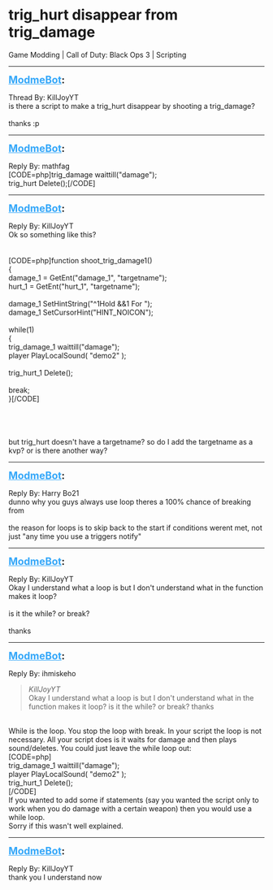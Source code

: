 # trig_hurt disappear from trig_damage
Game Modding | Call of Duty: Black Ops 3 | Scripting

---
<strong style="font-size: 1.4em;"><span style="text-decoration: underline;text-decoration-color: #34a7f9;"><span style="color:#34a7f9;">ModmeBot</span></span>:</strong>

<p>Thread By: KillJoyYT<br />is there a script to make a trig_hurt disappear by shooting a trig_damage?<br /> <br />thanks :p</p>

---
<strong style="font-size: 1.4em;"><span style="text-decoration: underline;text-decoration-color: #34a7f9;"><span style="color:#34a7f9;">ModmeBot</span></span>:</strong>

<p>Reply By: mathfag<br />[CODE=php]trig_damage waittill(&quot;damage&quot;);<br />trig_hurt Delete();[/CODE]</p>

---
<strong style="font-size: 1.4em;"><span style="text-decoration: underline;text-decoration-color: #34a7f9;"><span style="color:#34a7f9;">ModmeBot</span></span>:</strong>

<p>Reply By: KillJoyYT<br />Ok so something like this?<br /> <br /> <br />[CODE=php]function shoot_trig_damage1()<br />{<br />    damage_1 = GetEnt(&quot;damage_1&quot;, &quot;targetname&quot;);<br />    hurt_1 = GetEnt(&quot;hurt_1&quot;, &quot;targetname&quot;);<br /> <br />    damage_1 SetHintString(&quot;^1Hold &amp;&amp;1 For &quot;);<br />    damage_1 SetCursorHint(&quot;HINT_NOICON&quot;);<br /> <br />    while(1)<br />    {<br /> trig_damage_1 waittill(&quot;damage&quot;); <br />    player PlayLocalSound( &quot;demo2&quot; );<br /> <br /> trig_hurt_1 Delete();<br />        <br />        break;<br />    }[/CODE]<br /> <br /> <br /> <br /> <br /> <span style="color:transpa;">but trig_hurt doesn&#39;t have a targetname? so do I add the targetname as a kvp? or is there another way?</span></p>

---
<strong style="font-size: 1.4em;"><span style="text-decoration: underline;text-decoration-color: #34a7f9;"><span style="color:#34a7f9;">ModmeBot</span></span>:</strong>

<p>Reply By: Harry Bo21<br />dunno why you guys always use loop theres a 100% chance of breaking from<br /> <br />the reason for loops is to skip back to the start if conditions werent met, not just &quot;any time you use a triggers notify&quot;</p>

---
<strong style="font-size: 1.4em;"><span style="text-decoration: underline;text-decoration-color: #34a7f9;"><span style="color:#34a7f9;">ModmeBot</span></span>:</strong>

<p>Reply By: KillJoyYT<br />Okay I understand what a loop is but I don&#39;t understand what in the function makes it loop?<br /> <br />is it the while? or break?<br /> <br />thanks</p>

---
<strong style="font-size: 1.4em;"><span style="text-decoration: underline;text-decoration-color: #34a7f9;"><span style="color:#34a7f9;">ModmeBot</span></span>:</strong>

<p>Reply By: ihmiskeho<br /><blockquote><em>KillJoyYT</em><br />Okay I understand what a loop is but I don&#39;t understand what in the function makes it loop?   is it the while? or break?   thanks</blockquote><br /> While is the loop. You stop the loop with break. In your script the loop is not necessary. All your script does is it waits for damage and then plays sound/deletes. You could just leave the while loop out: <br />[CODE=php]   <br /> trig_damage_1 waittill(&quot;damage&quot;); <br /> player PlayLocalSound( &quot;demo2&quot; );<br /> trig_hurt_1 Delete();<br />  [/CODE]<br />If you wanted to add some if statements (say you wanted the script only to work when you do damage with a certain weapon) then you would use a while loop. <br />Sorry if this wasn&#39;t well explained.</p>

---
<strong style="font-size: 1.4em;"><span style="text-decoration: underline;text-decoration-color: #34a7f9;"><span style="color:#34a7f9;">ModmeBot</span></span>:</strong>

<p>Reply By: KillJoyYT<br />thank you I understand now</p>
